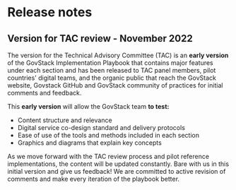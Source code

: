 # Release notes

## Version for TAC review - November 2022

The version for the Technical Advisory Committee (TAC) is an **early version** of the GovStack Implementation Playbook that contains major features under each section and has been released to TAC panel members, pilot countries' digital teams, and the organic public that reach the GovStack website, Govstack GitHub and GovStack community of practices for initial comments and feedback.&#x20;

This **early version** will allow the GovStack team **to test:**&#x20;

* Content structure and relevance
* Digital service co-design standard and delivery protocols
* Ease of use of the tools and methods included in each section
* Graphics and diagrams that explain key concepts&#x20;

As we move forward with the TAC review process and pilot reference implementations, the content will be updated constantly. Bare with us in this initial version and give us feedback! We are committed to active revision of comments and make every iteration of the playbook better.&#x20;





##

